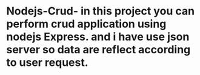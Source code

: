 # Nodejs-Crud- in this project you can perform crud application using nodejs Express. and i have use json server so data are reflect according to user request.
